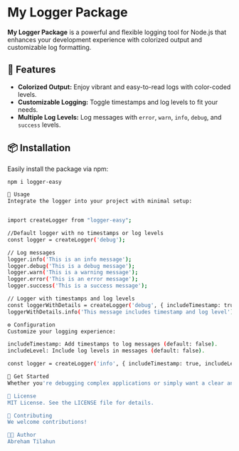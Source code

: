 # My Logger Package

**My Logger Package** is a powerful and flexible logging tool for Node.js that enhances your development experience with colorized output and customizable log formatting.

## 🚀 Features

- **Colorized Output:** Enjoy vibrant and easy-to-read logs with color-coded levels.
- **Customizable Logging:** Toggle timestamps and log levels to fit your needs.
- **Multiple Log Levels:** Log messages with `error`, `warn`, `info`, `debug`, and `success` levels.

## 📦 Installation

Easily install the package via npm:

```bash
npm i logger-easy

📜 Usage
Integrate the logger into your project with minimal setup:


import createLogger from "logger-easy";

//Default logger with no timestamps or log levels
const logger = createLogger('debug');

// Log messages
logger.info('This is an info message');
logger.debug('This is a debug message');
logger.warn('This is a warning message');
logger.error('This is an error message');
logger.success('This is a success message');

// Logger with timestamps and log levels
const loggerWithDetails = createLogger('debug', { includeTimestamp: true, includeLevel: true });
loggerWithDetails.info('This message includes timestamp and log level');

⚙️ Configuration
Customize your logging experience:

includeTimestamp: Add timestamps to log messages (default: false).
includeLevel: Include log levels in messages (default: false).

const logger = createLogger('info', { includeTimestamp: true, includeLevel: true });

🚀 Get Started
Whether you're debugging complex applications or simply want a clear and colorful log output, My Logger Package provides the flexibility and ease-of-use to streamline your development workflow.

📄 License
MIT License. See the LICENSE file for details.

🤝 Contributing
We welcome contributions! 

🧑‍💻 Author
Abreham Tilahun 


